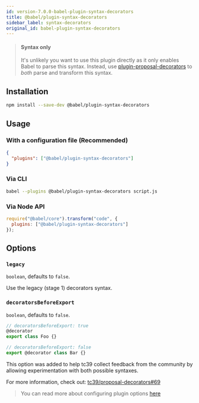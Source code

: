 ```yaml
---
id: version-7.0.0-babel-plugin-syntax-decorators
title: @babel/plugin-syntax-decorators
sidebar_label: syntax-decorators
original_id: babel-plugin-syntax-decorators
---
```


> #### Syntax only
>
> It's unlikely you want to use this plugin directly as it only enables Babel to parse this syntax. Instead, use [plugin-proposal-decorators](plugin-proposal-decorators.md) to _both_ parse and transform this syntax.

## Installation

```sh
npm install --save-dev @babel/plugin-syntax-decorators
```

## Usage

### With a configuration file (Recommended)

```json
{
  "plugins": ["@babel/plugin-syntax-decorators"]
}
```

### Via CLI

```sh
babel --plugins @babel/plugin-syntax-decorators script.js
```

### Via Node API

```javascript
require("@babel/core").transform("code", {
  plugins: ["@babel/plugin-syntax-decorators"]
});
```

## Options

### `legacy`

`boolean`, defaults to `false`.

Use the legacy (stage 1) decorators syntax.

### `decoratorsBeforeExport`

`boolean`, defaults to `false`.

```js
// decoratorsBeforeExport: true
@decorator
export class Foo {}

// decoratorsBeforeExport: false
export @decorator class Bar {}
```

This option was added to help tc39 collect feedback from the community by allowing experimentation with both possible syntaxes.

For more information, check out: [tc39/proposal-decorators#69](https://github.com/tc39/proposal-decorators/issues/69)

> You can read more about configuring plugin options [here](https://babeljs.io/docs/en/plugins#plugin-options)
